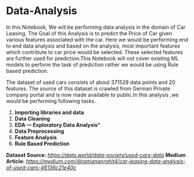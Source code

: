 # Data-Analysis
In this Notebook, We will be performing data analysis in the domain of Car Leasing. The Goal of this Analysis is to predict the Price of Car given various features associated with the car. Here we would be performing end to end data analysis and based on the analysis, most important features which contribute to car price would be selected. These selected features are further used for prediction.This Notebook will not cover existing ML models to perform the task of prediction rather we would be using Rule based prediction.

The dataset of used cars consists of about 371528 data points and 20 features. The source of this dataset is crawled from German Private company portal and is now made available to public.In this analysis ,we would be performing following tasks.

1. **Importing libraries and data**
2. **Data Cleaning**
3. **EDA — Exploratory Data Analysis***
4. **Data Preprocessing**
5. **Feature Analysis**
6. **Rule Based Prediction**

**Dataset Source:** *https://data.world/data-society/used-cars-data*
**Medium Article:** *https://medium.com/@ramananrohit4/car-leasing-data-analysis-of-used-cars-46136c21e40c*
